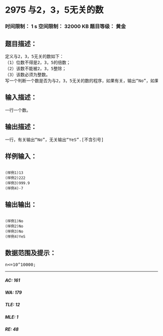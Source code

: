 # 2975 与2，3，5无关的数   
### 时间限制： 1 s     空间限制： 32000 KB     题目等级： 黄金  
## 题目描述：  

<pre>
定义与2，3，5无关的数如下：
（1）位数不得是2，3，5的倍数；
（2）该数不能被2，3，5整除；
（3）该数必须为整数。
写一个判断一个数是否为与2，3，5无关的数的程序，如果有关，输出“No”，如果无关，输出“YeS”。
</pre>
  
  
## 输入描述：  

<pre>
一行一个数。
</pre>
  
  
## 输出描述：  

<pre>
一行，有关输出“No”，无关输出“YeS”.[不含引号]
</pre>
  
  
## 样例输入：  

<pre><code>
(样例1)13
(样例2)222
(样例3)999.9
(样例4)-7
</code></pre>
  
  
## 输出输出：  

<pre><code>
(样例1)No
(样例2)No
(样例3)No
(样例4)YeS
</code></pre>
  
  
## 数据范围及提示：  

<pre>
n<=10^10000;
</pre>
  
  
***  

##### AC: 161  
##### WA: 179  
##### TLE: 12  
##### MLE: 1  
##### RE: 48  
